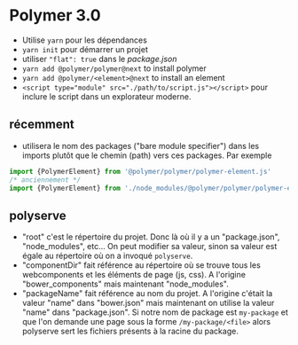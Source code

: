 # Polymer 3.0

- Utilise `yarn` pour les dépendances
- `yarn init` pour démarrer un projet
- utiliser `"flat": true` dans le *package.json*
- `yarn add @polymer/polymer@next` to install polymer
- `yarn add @polymer/<element>@next` to install an element
- `<script type="module" src="./path/to/script.js"></script>` pour inclure le script dans un explorateur moderne.

## récemment

- utilisera le nom des packages ("bare module specifier") dans les imports plutôt que le chemin (path) vers ces packages. Par exemple
```javascript
import {PolymerElement} from '@polymer/polymer/polymer-element.js'
/* anciennement */
import {PolymerElement} from './node_modules/@polymer/polymer/polymer-element.js'
```

## polyserve

- "root" c'est le répertoire du projet. Donc là où il y a un "package.json", "node_modules", etc... On peut modifier sa valeur, sinon sa valeur est égale au répertoire où on a invoqué `polyserve`.
- "componentDir" fait référence au répertoire où se trouve tous les webcomponents et les éléments de page (js, css). A l'origine "bower_components" mais maintenant "node_modules".
- "packageName" fait référence au nom du projet. A l'origine c'était la valeur "name" dans "bower.json" mais maintenant on utilise la valeur "name" dans "package.json". Si notre nom de package est `my-package` et que l'on demande une page sous la forme `/my-package/<file>` alors polyserve sert les fichiers présents à la racine du package.